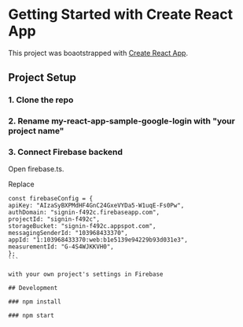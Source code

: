 # Getting Started with Create React App

This project was boaotstrapped with [Create React App](https://github.com/facebook/create-react-app).

## Project Setup

### 1. Clone the repo

### 2. Rename my-react-app-sample-google-login with "your project name"

### 3. Connect Firebase backend

Open firebase.ts.

Replace

````
const firebaseConfig = {
apiKey: "AIzaSyBXPMdHF4GnC24GxeVYDa5-W1uqE-Fs0Pw",
authDomain: "signin-f492c.firebaseapp.com",
projectId: "signin-f492c",
storageBucket: "signin-f492c.appspot.com",
messagingSenderId: "103968433370",
appId: "1:103968433370:web:b1e5139e94229b93d031e3",
measurementId: "G-4S4WJKKVH0",
};
```

with your own project's settings in Firebase

## Development

### npm install

### npm start
````
